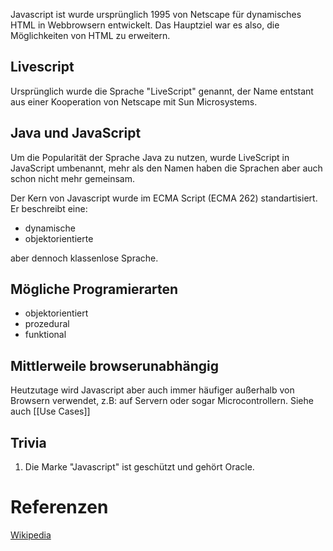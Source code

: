 Javascript ist wurde ursprünglich 1995 von Netscape für dynamisches HTML in Webbrowsern entwickelt. Das Hauptziel war es also, die Möglichkeiten von HTML zu erweitern.

## Livescript
Ursprünglich wurde die Sprache "LiveScript" genannt, der Name entstant aus einer Kooperation von Netscape mit Sun Microsystems.

## Java und JavaScript
Um die Popularität der Sprache Java zu nutzen, wurde LiveScript in JavaScript umbenannt, mehr als den Namen haben die Sprachen aber auch schon nicht mehr gemeinsam.

Der Kern von Javascript wurde im ECMA Script (ECMA 262) standartisiert. Er beschreibt eine:

- dynamische
- objektorientierte

aber dennoch klassenlose Sprache.

## Mögliche Programierarten
- objektorientiert
- prozedural
- funktional

## Mittlerweile browserunabhängig
Heutzutage wird Javascript aber auch immer häufiger außerhalb von Browsern verwendet, z.B: auf Servern oder sogar Microcontrollern. Siehe auch [[Use Cases]]

## Trivia
1) Die Marke "Javascript" ist geschützt und gehört Oracle.

# Referenzen
[Wikipedia](https://de.wikipedia.org/wiki/JavaScript#:~:text=JavaScript%20(kurz%20JS)%20ist%20eine,M%C3%B6glichkeiten%20von%20HTML%20zu%20erweitern.)